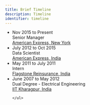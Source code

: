 ```yaml
---
title: Brief Timeline
description: Timeline
identifier: timeline
---
```


<div class="resume_list">
	<ul>
		<li>
				<div class="date">Nov 2015 to Present</div>
				<div class="role">Senior Manager</div>
				<div class="company"><a href="#amex_ny">American Express, New York</a></div>
		 </li>
		 <li>
				<div class="date">July 2012 to Oct 2015</div>
				<div class="role">Data Scientist</div>
				<div class="company"><a href="#amex_ind">American Express, India</a></div>
		 </li>
		 <li>
				<div class="date">May 2011 to July 2011</div>
				<div class="role">Intern</div>
				<div class="company"><a href="#intern">Flagstone Reinsurance, India</a></div>
		 </li>
		 <li>
				<div class="date">June 2007 to May 2012</div>
				<div class="role">Dual Degree - Electrical Engineering</div>
				<div class="company"><a href="#college">IIT Kharagpur, India</a></div>
		 </li>

	</ul>
</div>
